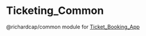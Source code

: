 # Ticketing_Common
@richardcap/common module for [Ticket_Booking_App](https://github.com/XxxXxxXxx233/Ticket_Booking_App)